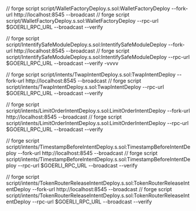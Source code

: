 // forge script script/WalletFactoryDeploy.s.sol:WalletFactoryDeploy --fork-url http://localhost:8545 --broadcast
// forge script script/WalletFactoryDeploy.s.sol:WalletFactoryDeploy --rpc-url $GOERLI_RPC_URL --broadcast --verify

// forge script script/IntentifySafeModuleDeploy.s.sol:IntentifySafeModuleDeploy --fork-url http://localhost:8545 --broadcast
// forge script script/IntentifySafeModuleDeploy.s.sol:IntentifySafeModuleDeploy --rpc-url $GOERLI_RPC_URL --broadcast --verify -vvvv

// forge script script/intents/TwapIntentDeploy.s.sol:TwapIntentDeploy --fork-url http://localhost:8545 --broadcast
// forge script script/intents/TwapIntentDeploy.s.sol:TwapIntentDeploy --rpc-url $GOERLI_RPC_URL --broadcast --verify

// forge script script/intents/LimitOrderIntentDeploy.s.sol:LimitOrderIntentDeploy --fork-url http://localhost:8545 --broadcast
// forge script script/intents/LimitOrderIntentDeploy.s.sol:LimitOrderIntentDeploy --rpc-url $GOERLI_RPC_URL --broadcast --verify

// forge script script/intents/TimestampBeforeIntentDeploy.s.sol:TimestampBeforeIntentDeploy --fork-url http://localhost:8545 --broadcast
// forge script script/intents/TimestampBeforeIntentDeploy.s.sol:TimestampBeforeIntentDeploy --rpc-url $GOERLI_RPC_URL --broadcast --verify

// forge script script/intents/TokenRouterReleaseIntentDeploy.s.sol:TokenRouterReleaseIntentDeploy --fork-url http://localhost:8545 --broadcast
// forge script script/intents/TokenRouterReleaseIntentDeploy.s.sol:TokenRouterReleaseIntentDeploy --rpc-url $GOERLI_RPC_URL --broadcast --verify